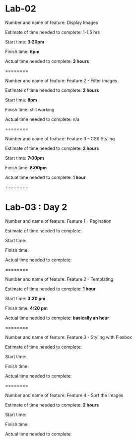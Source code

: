 # Lab-02

Number and name of feature: Display Images

Estimate of time needed to complete: 1-1.5 hrs

Start time: **3:20pm**

Finish time: **6pm**

Actual time needed to complete: **3 hours**


========


Number and name of feature: Feature 2 - Filter Images

Estimate of time needed to complete: **2 hours**

Start time: **8pm**

Finish time: still working

Actual time needed to complete: n/a


========


Number and name of feature: Feature 3 - CSS Styling

Estimate of time needed to complete: **2 hours**

Start time: **7:00pm**

Finish time: **8:00pm**

Actual time needed to complete: **1 hour**

========

# Lab-03 : Day 2

Number and name of feature: Feature 1 - Pagination

Estimate of time needed to complete: 

Start time: 

Finish time: 

Actual time needed to complete: 

========


Number and name of feature: Feature 2 - Templating

Estimate of time needed to complete: **1 hour**

Start time: **3:30 pm**

Finish time: **4:20 pm**

Actual time needed to complete: **basically an hour**


========


Number and name of feature: Feature 3 - Styling with Flexbox

Estimate of time needed to complete: 

Start time: 

Finish time: 

Actual time needed to complete: 

========


Number and name of feature: Feature 4 - Sort the Images

Estimate of time needed to complete: **2 hours**

Start time: 

Finish time: 

Actual time needed to complete: 